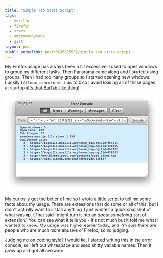 ```yaml
---
title: "Simple Tab Stats Script"
tags:
  - mozilla
  - firefox
  - stats
  - omgtoomanytabs
  - gist
layout: post
tumblr_permalink: post/6636815982/simple-tab-stats-script
---
```


My Firefox usage has always been a bit excessive. I used to open windows to group my different tasks. Then Panorama came along and I started using groups. Then I had too many groups so I started opening new windows. Luckily I set `max_concurrent_tabs` to 0 so I avoid loading all of those pages at startup ([it's that BarTab-like thing](/posts/cascaded-session-restore-a-hidden-bonus)).

![](/img/posts/simple-tab-stats.png)

My curiosity got the better of me so I wrote [a little script](https://gist.github.com/1020014) to tell me some facts about my usage. There are extensions that do some or all of this, but I didn't actually want to install anything, I just wanted a quick snapshot of what was up. (That said I might turn it into an _about:something_ sort of extension.) You can see what it tells you - it's not much but it told me what I wanted to know. My usage was higher earlier today, and I'm sure there are people who are much more abusive of Firefox, so no judging.

<script src="https://gist.github.com/1020014.js?file=run-this.js"></script>

Judging me on coding style? I would be. I started writing this in the error console, so I left out whitespace and used shitty variable names. Then it grew up and got all awkward.
